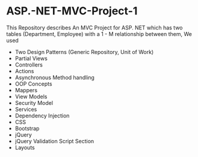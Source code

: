 # ASP.-NET-MVC-Project-1
This Repository describes An MVC Project for ASP. NET which has two tables (Department, Employee) with a 1 - M relationship between them, We used
<ul>
  <li>Two Design Patterns (Generic Repository, Unit of Work)</li>
  <li>Partial Views</li>
  <li>Controllers</li>
  <li>Actions</li>
  <li>Asynchronous Method handling</li>
  <li>OOP Concepts</li>
  <li>Mappers</li>
  <li>View Models</li>
  <li>Security Model</li>
  <li>Services</li>
  <li>Dependency Injection</li>
  <li>CSS</li>
  <li>Bootstrap</li>
  <li>jQuery</li>
  <li>jQuery Validation Script Section</li>
  <li>Layouts</li>
  
  
  
  
  
  
  
</ul>

